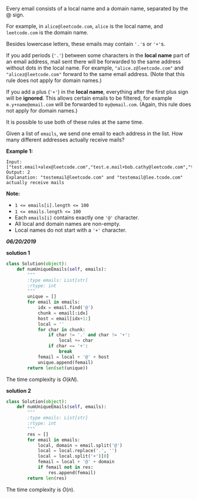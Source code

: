 Every email consists of a local name and a domain name, separated by the @ sign.

For example, in `alice@leetcode.com`, `alice` is the local name, and `leetcode.com` is the domain name.

Besides lowercase letters, these emails may contain `'.'`s or `'+'`s.

If you add periods (`'.'`) between some characters in the **local name** part of an email address, mail sent there will be forwarded to the same address without dots in the local name.  For example, `"alice.z@leetcode.com"` and `"alicez@leetcode.com"` forward to the same email address.  (Note that this rule does not apply for domain names.)

If you add a plus (`'+'`) in the **local name**, everything after the first plus sign will be **ignored**. This allows certain emails to be filtered, for example `m.y+name@email.com` will be forwarded to `my@email.com`.  (Again, this rule does not apply for domain names.)

It is possible to use both of these rules at the same time.

Given a list of `emails`, we send one email to each address in the list.  How many different addresses actually receive mails? 

 

**Example 1:**

```
Input: ["test.email+alex@leetcode.com","test.e.mail+bob.cathy@leetcode.com","testemail+david@lee.tcode.com"]
Output: 2
Explanation: "testemail@leetcode.com" and "testemail@lee.tcode.com" actually receive mails
```

 

**Note:**

- `1 <= emails[i].length <= 100`
- `1 <= emails.length <= 100`
- Each `emails[i]` contains exactly one `'@'` character.
- All local and domain names are non-empty.
- Local names do not start with a `'+'` character.

***06/20/2019***

**solution 1**

```python
class Solution(object):
    def numUniqueEmails(self, emails):
        """
        :type emails: List[str]
        :rtype: int
        """
        unique = []
        for email in emails:
            idx = email.find('@')
            chunk = email[:idx]
            host = email[idx+1:]
            local = ''
            for char in chunk:
                if char != '.' and char != '+':
                    local += char
                if char == '+':
                    break
            femail = local + '@' + host
            unique.append(femail)
        return len(set(unique))
```

The time complexity is $O(kN)$.

**solution 2**

```python
class Solution(object):
    def numUniqueEmails(self, emails):
        """
        :type emails: List[str]
        :rtype: int
        """
        res = []
        for email in emails:
            local, domain = email.split('@')
            local = local.replace('.', '')
            local = local.split('+')[0]
            femail = local + '@' + domain
            if femail not in res:
                res.append(femail)
        return len(res)
```

The time complexity is $O(n)$.